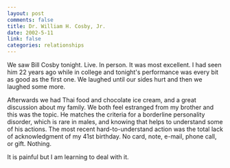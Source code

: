 ```yaml
--- 
layout: post
comments: false
title: Dr. William H. Cosby, Jr.
date: 2002-5-11
link: false
categories: relationships
---
```

We saw Bill Cosby tonight. Live. In person. It was most excellent. I had seen him 22 years ago while in college and tonight's performance was every bit as good as the first one. We laughed until our sides hurt and then we laughed some more.

Afterwards we had Thai food and chocolate ice cream, and a great discussion about my family. We both feel estranged from my brother and this was the topic. He matches the criteria for a borderline personality disorder, which is rare in males, and knowing that helps to understand some of his actions. The most recent hard-to-understand action was the total lack of acknowledgment of my  41st birthday. No card, note, e-mail, phone call, or gift. Nothing.

It is painful but I am learning to deal with it.
